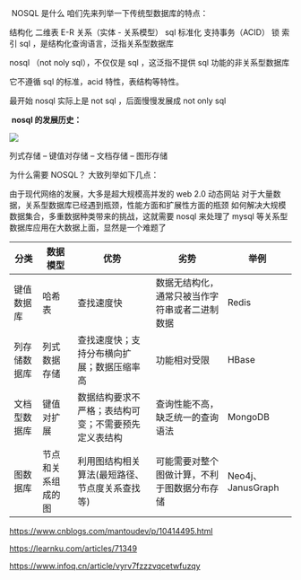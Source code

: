  NOSQL 是什么
咱们先来列举一下传统型数据库的特点：

结构化
二维表
E-R 关系（实体 - 关系模型）
sql 标准化
支持事务（ACID）
锁
索引
sql ，是结构化查询语言，泛指关系型数据库

nosql （not noly sql），不仅仅是 sql ，这泛指不提供 sql 功能的非关系型数据库

它不遵循 sql 的标准，acid 特性，表结构等特性。

最开始 nosql 实际上是 not sql ，后面慢慢发展成 not only sql



 **nosql 的发展历史：**

![](https://cdn.learnku.com/uploads/images/202209/02/77882/HoOekmBGif.png!large)

列式存储 – 键值对存储 – 文档存储 – 图形存储


为什么需要 NOSQL？
大致列举如下几点：

由于现代网络的发展，大多是超大规模高并发的 web 2.0 动态网站
对于大量数据，关系型数据库已经遇到瓶颈，性能方面和扩展性方面的瓶颈
如何解决大规模数据集合，多重数据种类带来的挑战，这就需要 nosql 来处理了
mysql 等关系型数据库应用在大数据上面，显然是一个难题了


<table>
<thead>
<tr>
<th>分类</th>
<th>数据模型</th>
<th>优势</th>
<th>劣势</th>
<th>举例</th>
</tr>
</thead>
<tbody>
<tr>
<td>键值数据库</td>
<td>哈希表</td>
<td>查找速度快</td>
<td>数据无结构化，通常只被当作字符串或者二进制数据</td>
<td>Redis</td>
</tr>
<tr>
<td>列存储数据库</td>
<td>列式数据存储</td>
<td>查找速度快；支持分布横向扩展；数据压缩率高</td>
<td>功能相对受限</td>
<td>HBase</td>
</tr>
<tr>
<td>文档型数据库</td>
<td>键值对扩展</td>
<td>数据结构要求不严格；表结构可变；不需要预先定义表结构</td>
<td>查询性能不高，缺乏统一的查询语法</td>
<td>MongoDB</td>
</tr>
<tr>
<td>图数据库</td>
<td>节点和关系组成的图</td>
<td>利用图结构相关算法(最短路径、节点度关系查找等)</td>
<td>可能需要对整个图做计算，不利于图数据分布存储</td>
<td>Neo4j、JanusGraph</td>
</tr>
</tbody>
</table>


https://www.cnblogs.com/mantoudev/p/10414495.html

https://learnku.com/articles/71349

https://www.infoq.cn/article/vyrv7fzzzvqcetwfuzqy